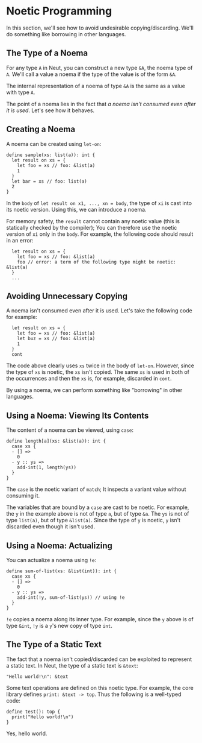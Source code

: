 # Noetic Programming

In this section, we'll see how to avoid undesirable copying/discarding. We'll do something like borrowing in other languages.

## The Type of a Noema

For any type `A` in Neut, you can construct a new type `&A`, the noema type of `A`. We'll call a value a noema if the type of the value is of the form `&A`.

The internal representation of a noema of type `&A` is the same as a value with type `A`.

The point of a noema lies in the fact that *a noema isn't consumed even after it is used*. Let's see how it behaves.

## Creating a Noema

A noema can be created using `let-on`:

```neut
define sample(xs: list(a)): int {
  let result on xs = {
    let foo = xs // foo: &list(a)
    1
  }
  let bar = xs // foo: list(a)
  2
}
```

In the `body` of `let result on x1, ..., xn = body`, the type of `xi` is cast into its noetic version. Using this, we can introduce a noema.

For memory safety, the `result` cannot contain any noetic value (this is statically checked by the compiler); You can therefore use the noetic version of `xi` only in the `body`. For example, the following code should result in an error:

```neut
  let result on xs = {
    let foo = xs // foo: &list(a)
    foo // error: a term of the following type might be noetic: &list(a)
  }
  ...
```

## Avoiding Unnecessary Copying

A noema isn't consumed even after it is used. Let's take the following code for example:

```neut
  let result on xs = {
    let foo = xs // foo: &list(a)
    let buz = xs // foo: &list(a)
    1
  }
  cont
```

The code above clearly uses `xs` twice in the body of `let-on`. However, since the type of `xs` is noetic, the `xs` isn't copied. The same `xs` is used in both of the occurrences and then the `xs` is, for example, discarded in `cont`.

By using a noema, we can perform something like "borrowing" in other languages.

## Using a Noema: Viewing Its Contents

The content of a noema can be viewed, using `case`:

```neut
define length[a](xs: &list(a)): int {
  case xs {
  - [] =>
    0
  - y :: ys =>
    add-int(1, length(ys))
  }
}
```

The `case` is the noetic variant of `match`; It inspects a variant value without consuming it.

The variables that are bound by a `case` are cast to be noetic. For example, the `y` in the example above is not of type `a`, but of type `&a`. The `ys` is not of type `list(a)`, but of type `&list(a)`. Since the type of `y` is noetic, `y` isn't discarded even though it isn't used.

## Using a Noema: Actualizing

You can actualize a noema using `!e`:

```neut
define sum-of-list(xs: &list(int)): int {
  case xs {
  - [] =>
    0
  - y :: ys =>
    add-int(!y, sum-of-list(ys)) // using !e
  }
}
```

`!e` copies a noema along its inner type. For example, since the `y` above is of type `&int`, `!y` is a `y`'s new copy of type `int`.

## The Type of a Static Text

The fact that a noema isn't copied/discarded can be exploited to represent a static text. In Neut, the type of a static text is `&text`:

```neut
"Hello world!\n": &text
```

Some text operations are defined on this noetic type. For example, the core library defines `print: &text -> top`. Thus the following is a well-typed code:

```neut
define test(): top {
  print("Hello world!\n")
}
```

Yes, hello world.

